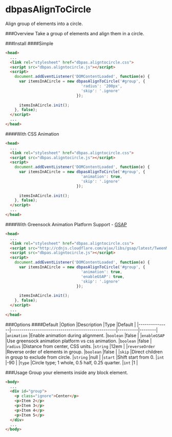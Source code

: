 dbpasAlignToCircle
==================

Align group of elements into a circle.

###Overview
Take a group of elements and align them in a circle.

###Install
####Simple
```html
<head>
  ...
  <link rel="stylesheet" href="dbpas.aligntocircle.css">
  <script src="dbpas.aligntocircle.js"></script>
  <script>
    document.addEventListener('DOMContentLoaded', function(e) {
      var itemsInACircle = new dbpasAlignToCircle('#group', {
                                 'radius': '200px',
                                 'skip': '.ignore'
                               });
      
      itemsInACircle.init();
    }, false);
  </script>
  ...
</head>
```
####With CSS Animation
```html
<head>
  ...
  <link rel="stylesheet" href="dbpas.aligntocircle.css">
  <script src="dbpas.aligntocircle.js"></script>
  <script>
    document.addEventListener('DOMContentLoaded', function(e) {
      var itemsInACircle = new dbpasAlignToCircle('#group', {
                                 'animation': true,
                                 'skip': '.ignore'
                               });
      
      itemsInACircle.init();
    }, false);
  </script>
  ...
</head>
```
####With Greensock Animation Platform Support - [GSAP](http://www.greensock.com/gsap-js/)
```html
<head>
  ...
  <link rel="stylesheet" href="dbpas.aligntocircle.css">
  <script src="http://cdnjs.cloudflare.com/ajax/libs/gsap/latest/TweenMax.min.js"></script>
  <script src="dbpas.aligntocircle.js"></script>
  <script>
    document.addEventListener('DOMContentLoaded', function(e) {
      var itemsInACircle = new dbpasAlignToCircle('#group', {
                                 'animation': true, 
                                 'enableGSAP': true,
                                 'skip': '.ignore'
                               });
      
      itemsInACircle.init();
    }, false);
  </script>
  ...
</head>
```

###Options
####Default
|Option         |Description                                        |Type      |Default |
|---------------|---------------------------------------------------|----------|--------|
|`animation`    |Enable animation during alignment.                 |`boolean` |false   |
|`enableGSAP`   |Use greensock animation platform vs css animation. |`boolean` |false   |
|`radius`       |Distance from center, CSS units.                   |`string`  |12em    |
|`reverseOrder` |Reverse order of elements in group.                |`boolean` |false   |
|`skip`         |Direct children in group to exclude from circle.   |`string`  |null    |
|`start`        |Shift start from 0.                                |`int`     |-90     |
|`type`         |Circle type; 1 whole, 0.5 half, 0.25 quarter.      |`int`     |1       |

###Usage
Group your elements inside any block element.
```html
<body>
  ...
  <div id="group">
    <p class="ignore">Center</p>
    <p>Item 2</p>
    <p>Item 3</p>
    <p>Item 4</p>
    <p>Item 5</p>
  </div>
  ...
</body>
```
